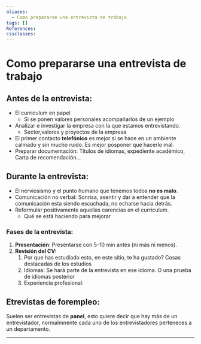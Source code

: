 ```yaml
---
aliases:
  - Como prepararse una entrevista de trabajo
tags: []
References: 
cssclasses:
---
```

# Como prepararse una entrevista de trabajo

## Antes de la entrevista:
+ El curriculum en papel
	+ Si se ponen valores personales acompañarlos de un ejemplo
+ Analizar e investigar la empresa con la que estamos entrevistando.
	+ Sector,valores y proyectos de la empresa
+ El primer contacto **telefónico** es mejor si se hace en un ambiente calmado y sin mucho ruido. Es mejor posponer que hacerlo mal.
+ Preparar documentación: Títulos de idiomas, expediente académico, Carta de recomendación…

## Durante la entrevista:
+ El nerviosismo y el punto humano que tenemos todos **no es malo**. 
+ Comunicación no verbal: Sonrisa, asentir y dar a entender que la comunicación esta siendo escuchada, no echarse hacia detrás.
+ Reformular positivamente aquellas carencias en el curriculum. 
	+ Qué se está haciendo para mejorar
### Fases de la entrevista:
1. **Presentación**: Presentarse con 5-10 min antes (ni más ni menos). 
2. **Revisión del CV:** 
	1. Por que has estudiado esto, en este sitio, te ha gustado? Cosas destacadas de los estudios
	2. Idiomas: Se hará parte de la entrevista en ese idioma. O una prueba de idiomas posterior
	3. Experiencia profesional: 

## Etrevistas de forempleo: 
Suelen ser entrevistas de **panel**, esto quiere decir que hay más de un entrevistador, normalmnente cada uno de los entrevistadores perteneces a un departamento.
***